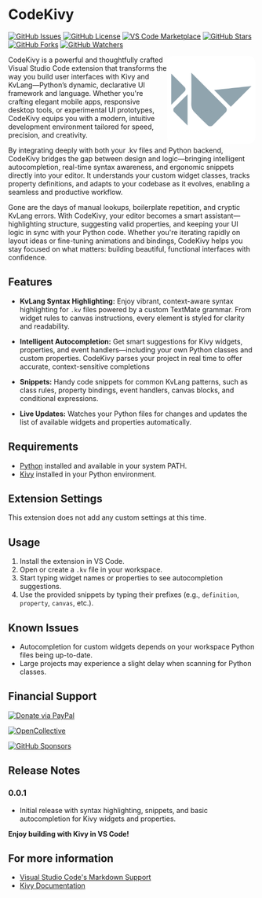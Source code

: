 # CodeKivy

[![GitHub Issues](https://img.shields.io/github/issues/Novfensec/CodeKivy?style=flat-square)](https://github.com/Novfensec/CodeKivy/issues)
[![GitHub License](https://img.shields.io/github/license/Novfensec/CodeKivy?style=flat-square)](https://github.com/Novfensec/CodeKivy/blob/main/LICENSE)
[![VS Code Marketplace](https://img.shields.io/visual-studio-marketplace/v/Novfensec.codekivy?style=flat-square)](https://marketplace.visualstudio.com/items?itemName=Novfensec.codekivy)
[![GitHub Stars](https://img.shields.io/github/stars/Novfensec/CodeKivy?style=flat-square)](https://github.com/Novfensec/CodeKivy/stargazers)
[![GitHub Forks](https://img.shields.io/github/forks/Novfensec/CodeKivy?style=flat-square)](https://github.com/Novfensec/CodeKivy/network/members)
[![GitHub Watchers](https://img.shields.io/github/watchers/Novfensec/CodeKivy?style=flat-square)](https://github.com/Novfensec/CodeKivy/watchers)

<p align="center">
    <img height="180" align="right" padding="11" src="https://raw.githubusercontent.com/Novfensec/CodeKivy/master/assets/icon.png" style="border-radius:1em" 
            title="kvdeveloper create MyApp --template nav_toolbar"
        />
</p>

CodeKivy is a powerful and thoughtfully crafted Visual Studio Code extension that transforms the way you build user interfaces with Kivy and KvLang—Python’s dynamic, declarative UI framework and language. Whether you're crafting elegant mobile apps, responsive desktop tools, or experimental UI prototypes, CodeKivy equips you with a modern, intuitive development environment tailored for speed, precision, and creativity.

By integrating deeply with both your .kv files and Python backend, CodeKivy bridges the gap between design and logic—bringing intelligent autocompletion, real-time syntax awareness, and ergonomic snippets directly into your editor. It understands your custom widget classes, tracks property definitions, and adapts to your codebase as it evolves, enabling a seamless and productive workflow.

Gone are the days of manual lookups, boilerplate repetition, and cryptic KvLang errors. With CodeKivy, your editor becomes a smart assistant—highlighting structure, suggesting valid properties, and keeping your UI logic in sync with your Python code. Whether you're iterating rapidly on layout ideas or fine-tuning animations and bindings, CodeKivy helps you stay focused on what matters: building beautiful, functional interfaces with confidence.

## Features

- **KvLang Syntax Highlighting:**
    Enjoy vibrant, context-aware syntax highlighting for `.kv` files powered by a custom TextMate grammar. From widget rules to canvas instructions, every element is styled for clarity and readability.

- **Intelligent Autocompletion:**
    Get smart suggestions for Kivy widgets, properties, and event handlers—including your own Python classes and custom properties. CodeKivy parses your project in real time to offer accurate, context-sensitive completions

- **Snippets:**
    Handy code snippets for common KvLang patterns, such as class rules, property bindings, event handlers, canvas blocks, and conditional expressions.

- **Live Updates:**
    Watches your Python files for changes and updates the list of available widgets and properties automatically.

## Requirements

- [Python](https://www.python.org/) installed and available in your system PATH.
- [Kivy](https://kivy.org/) installed in your Python environment.

## Extension Settings

This extension does not add any custom settings at this time.

## Usage

1. Install the extension in VS Code.
2. Open or create a `.kv` file in your workspace.
3. Start typing widget names or properties to see autocompletion suggestions.
4. Use the provided snippets by typing their prefixes (e.g., `definition`, `property`, `canvas`, etc.).

## Known Issues

- Autocompletion for custom widgets depends on your workspace Python files being up-to-date.
- Large projects may experience a slight delay when scanning for Python classes.

## Financial Support

[![Donate via PayPal](https://img.shields.io/badge/Donate%20via-PayPal-00457C?style=for-the-badge&logo=paypal&logoColor=white)](https://www.paypal.me/KARTAVYASHUKLA)

[![OpenCollective](https://img.shields.io/opencollective/all/Novfensec?style=for-the-badge&label=Support%20Novfensec&logo=opencollective&color=blue)](https://opencollective.com/Novfensec)

[![GitHub Sponsors](https://img.shields.io/github/sponsors/Novfensec?style=for-the-badge&label=Sponsor%20Novfensec&logo=github&color=000000)](https://github.com/sponsors/Novfensec)

## Release Notes

### 0.0.1

- Initial release with syntax highlighting, snippets, and basic autocompletion for Kivy widgets and properties.

**Enjoy building with Kivy in VS Code!**

## For more information

- [Visual Studio Code's Markdown Support](http://code.visualstudio.com/docs/languages/markdown)
- [Kivy Documentation](https://kivy.org/doc/stable/)
